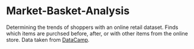 # Market-Basket-Analysis
Determining the trends of shoppers with an online retail dataset. Finds which items are purchsed before, after, or with other items from the online store. Data taken from [DataCamp](https://www.datacamp.com/community/tutorials/market-basket-analysis-r). 
